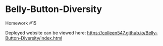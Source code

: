 # Belly-Button-Diversity
Homework #15

Deployed website can be viewed here: https://colleen547.github.io/Belly-Button-Diversity/index.html
